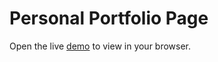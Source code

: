 # Personal Portfolio Page

Open the live [demo](https://manuel12.github.io/personal-portfolio-page/) to view in your browser.
